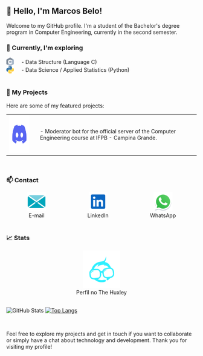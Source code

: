 ## 👋 Hello, I'm Marcos Belo!

Welcome to my GitHub profile. I'm a student of the Bachelor's degree program in Computer Engineering, currently in the second semester.

### 🌱 Currently, I'm exploring

<div style="display: flex; align-items: center;">
  <img src="https://raw.githubusercontent.com/marcovins/marcovins/master/icons/c.svg" alt="c" width="20" style="max-width: 100px;">
  <span style="margin-left: 20px;">- Data Structure (Language C)</span>
</div>
<div style="display: flex; align-items: center;">
  <img src="https://raw.githubusercontent.com/marcovins/marcovins/master/icons/python.svg" alt="Python" width="20" style="max-width: 100px;">
  <span style="margin-left: 20px;">- Data Science / Applied Statistics (Python)</span>
</div>

<br>

### 🚀 My Projects
Here are some of my featured projects:

<table>
  <tr>
    <td>
      <a href="https://github.com/marcovins/Projeto_Bot_Discord">
        <img src="https://raw.githubusercontent.com/marcovins/marcovins/master/icons/discord.svg" width="100" height="100" alt="Ícone do discord">
      </a>
    </td>
    <td style="padding-left: 20px;">
      <span>- Moderator bot for the official server of the Computer Engineering course at IFPB - Campina Grande.</span>
    </td>
  </tr>
</table>

<br>

### 📫 Contact

<div style="display: flex; justify-content: space-around; align-items: center;">
  <div style="text-align: center;">
    <a href="mailto:marcosbelods@gmail.com">
      <img src="https://raw.githubusercontent.com/marcovins/marcovins/master/icons/email.svg" width="50" height="50" alt="Meu e-mail">
    </a>
    <div style="text-align: center;">
      <span>E-mail</span>
    </div>
  </div>
  <div style="text-align: center;">
    <a href="https://www.linkedin.com/in/marcos-belo-b78775271/">
      <img src="https://raw.githubusercontent.com/marcovins/marcovins/master/icons/linkedin.svg" width="50" height="50" alt="LinkedIn">
    </a>
    <div style="text-align: center;">
      <span>LinkedIn</span>
    </div>
  </div>
  <div style="text-align: center;">
    <a href="https://api.whatsapp.com/send?phone=5583988152350">
      <img src="https://raw.githubusercontent.com/marcovins/marcovins/master/icons/whatsapp.svg" width="50" height="50" alt="WhatsApp">
    </a>
    <div style="text-align: center;">
      <span>WhatsApp</span>
    </div>
  </div>
</div>





<br>

### 📈 Stats

<div style="text-align: center;">
  <a href="https://www.thehuxley.com/profile/44467">
    <img src="https://raw.githubusercontent.com/marcovins/marcovins/master/icons/hux.svg" width="100" height="100" alt="Ícone do The Huxley">
  </a>
  <div style="text-align: center;">
    <span>Perfil no The Huxley</span>
  </div>
</div>

<br>

![GitHub Stats](https://github-readme-stats.vercel.app/api?username=marcovins&show_icons=true&theme=tokyonight&height=200) [![Top Langs](https://github-readme-stats.vercel.app/api/top-langs/?username=marcovins&theme=tokyonight&layout=donut&height=200)](https://github.com/marcovins/github-readme-stats)

<br>

Feel free to explore my projects and get in touch if you want to collaborate or simply have a chat about technology and development. Thank you for visiting my profile!
